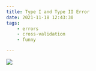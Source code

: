 ```yaml
---
title: Type I and Type II Error
date: 2021-11-18 12:43:30
tags:
    - errors
    - cross-validation
    - funny

---
```


![](/img/blog/error.jpg)
